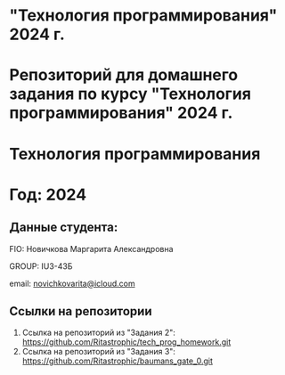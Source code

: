 # "Технология программирования" 2024 г.
Репозиторий для домашнего задания по курсу "Технология программирования" 2024 г.
=======
# Технология программирования
# Год: 2024

## Данные студента:

FIO: Новичкова Маргарита Александровна

GROUP: IU3-43Б

email: novichkovarita@icloud.com

## Ссылки на репозитории

1. Ссылка на репозиторий из "Задания 2": https://github.com/Ritastrophic/tech_prog_homework.git
2. Ссылка на репозиторий из "Задания 3": https://github.com/Ritastrophic/baumans_gate_0.git

